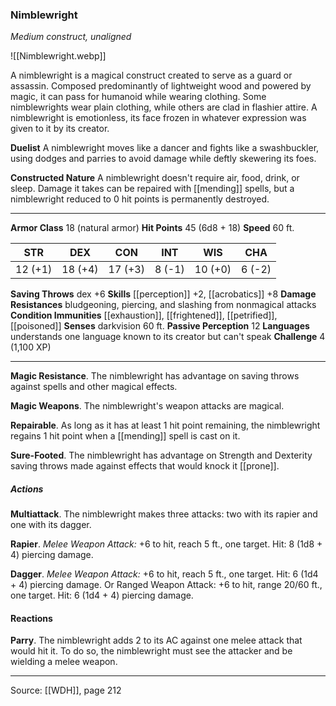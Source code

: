 ### Nimblewright
_Medium construct, unaligned_

![[Nimblewright.webp]]

A nimblewright is a magical construct created to serve as a guard or assassin. Composed predominantly of lightweight wood and powered by magic, it can pass for humanoid while wearing clothing. Some nimblewrights wear plain clothing, while others are clad in flashier attire. A nimblewright is emotionless, its face frozen in whatever expression was given to it by its creator.

**Duelist** A nimblewright moves like a dancer and fights like a swashbuckler, using dodges and parries to avoid damage while deftly skewering its foes.


**Constructed Nature** A nimblewright doesn't require air, food, drink, or sleep. Damage it takes can be repaired with [[mending]] spells, but a nimblewright reduced to 0 hit points is permanently destroyed.







---

**Armor Class** 18 (natural armor)
**Hit Points** 45 (6d8 + 18)
**Speed** 60 ft.

| STR     | DEX     | CON     | INT     | WIS     | CHA     |
|---------|---------|---------|---------|---------|---------|
| 12 (+1) | 18 (+4) | 17 (+3) | 8 (-1) | 10 (+0) | 6 (-2) |

**Saving Throws** dex +6
**Skills** [[perception]] +2, [[acrobatics]] +8
**Damage Resistances** bludgeoning, piercing, and slashing from nonmagical attacks
**Condition Immunities** [[exhaustion]], [[frightened]], [[petrified]], [[poisoned]]
**Senses** darkvision 60 ft.
**Passive Perception** 12
**Languages** understands one language known to its creator but can't speak
**Challenge** 4 (1,100 XP)

---

**Magic Resistance**. The nimblewright has advantage on saving throws against spells and other magical effects.

**Magic Weapons**. The nimblewright's weapon attacks are magical.

**Repairable**. As long as it has at least 1 hit point remaining, the nimblewright regains 1 hit point when a [[mending]] spell is cast on it.

**Sure-Footed**. The nimblewright has advantage on Strength and Dexterity saving throws made against effects that would knock it [[prone]].

##### Actions
**Multiattack**. The nimblewright makes three attacks: two with its rapier and one with its dagger.

**Rapier**. _Melee Weapon Attack:_ +6 to hit, reach 5 ft., one target. Hit: 8 (1d8 + 4) piercing damage.

**Dagger**. _Melee Weapon Attack:_ +6 to hit, reach 5 ft., one target. Hit: 6 (1d4 + 4) piercing damage. Or Ranged Weapon Attack: +6 to hit, range 20/60 ft., one target. Hit: 6 (1d4 + 4) piercing damage.

#### Reactions
**Parry**. The nimblewright adds 2 to its AC against one melee attack that would hit it. To do so, the nimblewright must see the attacker and be wielding a melee weapon.


---

Source: [[WDH]], page 212